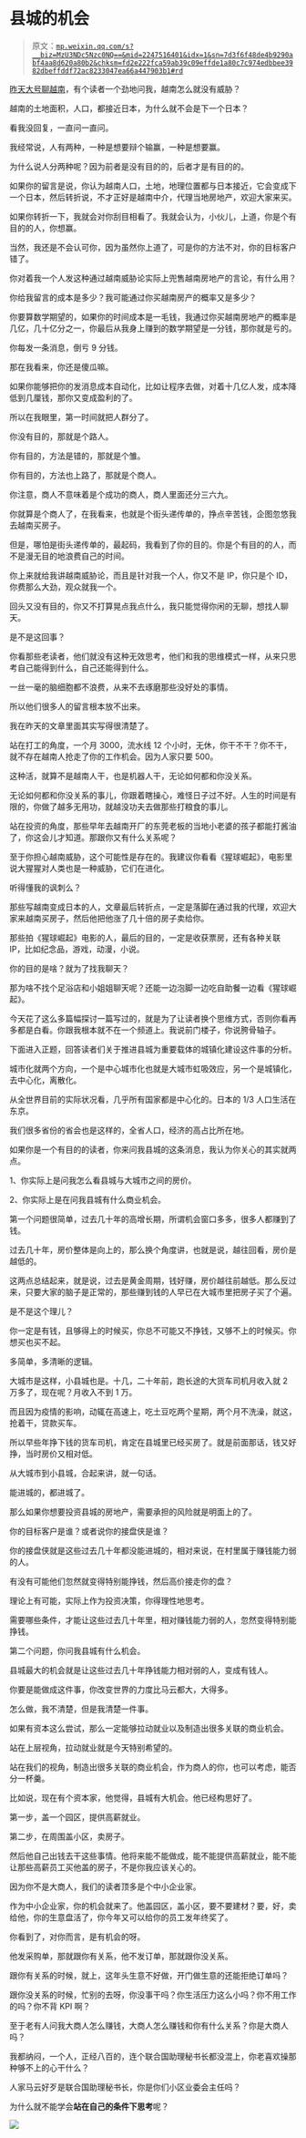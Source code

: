 # 县城的机会

> 原文：[`mp.weixin.qq.com/s?__biz=MzU3NDc5Nzc0NQ==&mid=2247516401&idx=1&sn=7d3f6f48de4b9290abf4aa8d620a80b2&chksm=fd2e222fca59ab39c09effde1a80c7c974edbbee3982dbeffddf72ac8233047ea66a447903b1#rd`](http://mp.weixin.qq.com/s?__biz=MzU3NDc5Nzc0NQ==&mid=2247516401&idx=1&sn=7d3f6f48de4b9290abf4aa8d620a80b2&chksm=fd2e222fca59ab39c09effde1a80c7c974edbbee3982dbeffddf72ac8233047ea66a447903b1#rd)

[昨天大号聊越南](http://mp.weixin.qq.com/s?__biz=MzU0MjYwNDU2Mw==&mid=2247505381&idx=1&sn=6ab446323b1087a0e41dbfae9fac9b17&chksm=fb1ab999cc6d308fb64656419ee9099088f30a2c4b10225356bb578fc30fb9baa77c53f5302b&scene=21#wechat_redirect)，有个读者一个劲地问我，越南怎么就没有威胁？

越南的土地面积，人口，都接近日本，为什么就不会是下一个日本？

看我没回复，一直问一直问。 

我经常说，人有两种，一种是想要辩个输赢，一种是想要赢。

为什么说人分两种呢？因为前者是没有目的的，后者才是有目的的。

如果你的留言是说，你认为越南人口，土地，地理位置都与日本接近，它会变成下一个日本，然后转折说，不才正好是越南中介，代理当地房地产，欢迎大家来买。 

如果你转折一下，我就会对你刮目相看了。我就会认为，小伙儿，上道，你是个有目的的人，你想赢。

当然，我还是不会认可你，因为虽然你上道了，可是你的方法不对，你的目标客户错了。 

你对着我一个人发这种通过越南威胁论实际上兜售越南房地产的言论，有什么用？

你给我留言的成本是多少？我可能通过你买越南房产的概率又是多少？ 

你要算数学期望的，如果你的时间成本是一毛钱，我通过你买越南房地产的概率是几亿，几十亿分之一，你最后从我身上赚到的数学期望是一分钱，那你就是亏的。

你每发一条消息，倒亏 9 分钱。 

那在我看来，你还是傻瓜嘛。 

如果你能够把你的发消息成本自动化，比如让程序去做，对着十几亿人发，成本降低到几厘钱，那你又变成盈利的了。

所以在我眼里，第一时间就把人群分了。 

你没有目的，那就是个路人。

你有目的，方法是错的，那就是个雏。

你有目的，方法也上路了，那就是个商人。

你注意，商人不意味着是个成功的商人，商人里面还分三六九。

你就算是个商人了，在我看来，也就是个街头递传单的，挣点辛苦钱，企图忽悠我去越南买房子。

但是，哪怕是街头递传单的，最起码，我看到了你的目的。你是个有目的的人，而不是漫无目的地浪费自己的时间。

你上来就给我讲越南威胁论，而且是针对我一个人，你又不是 IP，你只是个 ID，你费那么大劲，观众就我一个。

回头又没有目的，你又不打算晃点我点什么，我只能觉得你闲的无聊，想找人聊天。

是不是这回事？

你看那些老读者，他们就没有这种无效思考，他们和我的思维模式一样，从来只思考自己能得到什么，自己还能得到什么。 

一丝一毫的脑细胞都不浪费，从来不去琢磨那些没好处的事情。

所以他们很多人的留言根本放不出来。 

我在昨天的文章里面其实写得很清楚了。 

站在打工的角度，一个月 3000，流水线 12 个小时，无休，你干不干？你不干，就不存在越南人抢走了你的工作机会。因为人家只要 500。

这种活，就算不是越南人干，也是机器人干，无论如何都和你没关系。 

无论如何都和你没关系的事儿，你跟着瞎操心，难怪日子过不好。人生的时间是有限的，你做了越多无用功，就越没功夫去做那些打粮食的事儿。

站在投资的角度，那些早年去越南开厂的东莞老板的当地小老婆的孩子都能打酱油了，你这会儿才知道。那跟你又有什么关系呢？

至于你担心越南威胁，这个可能性是存在的。我建议你看看《猩球崛起》，电影里说大猩猩对人类也是一种威胁，它们在进化。

听得懂我的讽刺么？ 

那些写越南变成日本的人，文章最后转折点，一定是落脚在通过我的代理，欢迎大家来越南买房子，然后他把他涨了几十倍的房子卖给你。 

那些拍《猩球崛起》电影的人，最后的目的，一定是收获票房，还有各种关联 IP，比如纪念品，游戏，动漫，小说。

你的目的是啥？就为了找我聊天？ 

那为啥不找个足浴店和小姐姐聊天呢？还能一边泡脚一边吃自助餐一边看《猩球崛起》。

今天花了这么多篇幅探讨一篇写过的，就是为了让读者换个思维方式，否则你看再多都是白看。你跟我根本就不在一个频道上。我说前门楼子，你说胯骨轴子。

下面进入正题，回答读者们关于推进县城为重要载体的城镇化建设这件事的分析。

城市化就两个方向，一个是中心城市化也就是大城市虹吸效应，另一个是城镇化，去中心化，离散化。

从全世界目前的实际状况看，几乎所有国家都是中心化的。日本的 1/3 人口生活在东京。 

我们很多省份的省会也是这样的，全省人口，经济的高占比所在地。 

如果你是一个有目的的读者，你来问我县城的这条消息，我认为你关心的其实就两点。 

1、你实际上是问我怎么看县城与大城市之间的房价。

2、你实际上是在问我县城有什么商业机会。

第一个问题很简单，过去几十年的高增长期，所谓机会窗口多多，很多人都赚到了钱。 

过去几十年，房价整体是向上的，那么换个角度讲，也就是说，越往回看，房价是越低的。

这两点总结起来，就是说，过去是黄金周期，钱好赚，房价越往前越低。那么反过来，只要大家的脑子是正常的，那些赚到钱的人早已在大城市里把房子买了个遍。 

是不是这个理儿？

你一定是有钱，且够得上的时候买，你总不可能又不挣钱，又够不上的时候买。你想买也买不起。 

多简单，多清晰的逻辑。

大城市是这样，小县城也是。十几，二十年前，跑长途的大货车司机月收入就 2 万多了，现在呢？月收入不到 1 万。 

而且因为疫情的影响，动辄在高速上，吃土豆吃两个星期，两个月不洗澡，就这，抢着干，贷款买车。 

所以早些年挣下钱的货车司机，肯定在县城里已经买房了。就是前面那话，钱又好挣，当时房价又相对低。 

从大城市到小县城，合起来讲，就一句话。 

能进城的，都进城了。

那么如果你想要投资县城的房地产，需要承担的风险就是明面上的了。 

你的目标客户是谁？或者说你的接盘侠是谁？

你的接盘侠就是这些过去几十年都没能进城的，相对来说，在村里属于赚钱能力弱的人。

有没有可能他们忽然就变得特别能挣钱，然后高价接走你的盘？ 

理论上有可能，实际上作为投资决策，你得理性地思考。

需要哪些条件，才能让这些过去几十年里，相对赚钱能力弱的人，忽然变得特别能挣钱。

第二个问题，你问我县城有什么机会。 

县城最大的机会就是让这些过去几十年挣钱能力相对弱的人，变成有钱人。

你要是能做成这件事，你改变世界的力度比马云都大，大得多。 

怎么做，我不清楚，但是我清楚一件事。 

如果有资本这么尝试，那么一定能够拉动就业以及制造出很多关联的商业机会。

站在上层视角，拉动就业就是今天特别希望的。 

站在我们的视角，制造出很多关联的商业机会，作为商人的你，也可以考虑，能否分一杯羹。

比如说，现在有个资本家，他觉得，县城有大机会。他已经构思好了。 

第一步，盖一个园区，提供高薪就业。

第二步，在周围盖小区，卖房子。

然后他自己出钱去干这些事情。他将来能不能做成，能不能提供高薪就业，能不能让那些高薪员工买他盖的房子，不是你我应该关心的。 

因为你不是大商人，我们的读者顶多是个中小企业家。 

作为中小企业家，你的机会就来了。他盖园区，盖小区，要不要建材？要，好，卖给他，你的生意盘活了，你今年又可以给你的员工发年终奖了。 

你看到了，对你而言，是有机会的呀。 

他发采购单，那就跟你有关系，他不发订单，那就跟你没关系。 

跟你有关系的时候，就上，这年头生意不好做，开门做生意的还能拒绝订单吗？ 

跟你没关系的时候，忙别的去呀，你没事干吗？你生活压力这么小吗？你不用工作的吗？你不背 KPI 啊？

至于老有人问我大商人怎么赚钱，大商人怎么赚钱和你有什么关系？你是大商人吗？ 

我都纳闷，一个人，正经八百的，连个联合国助理秘书长都没混上，你老喜欢操那种够不上的心干什么？ 

人家马云好歹是联合国助理秘书长，你是你们小区业委会主任吗？

为什么就不能学会**站在自己的条件下思考**呢？

![](img/6c671e1548a75010f86993b3111f27c7.png)